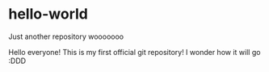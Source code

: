 # hello-world
Just another repository wooooooo

Hello everyone! This is my first official git repository!
I wonder how it will go :DDD

